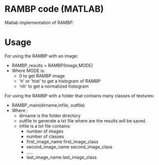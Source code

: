 # RAMBP code (MATLAB)

Matlab implementation of RAMBP.

# Usage

For using the RAMBP with an image:
* RAMBP_results = RAMBP(Image,MODE)
* Where MODE is: 
  * 0  to get RAMBP image
  * 'h' or 'hist'  to get a histogram of RAMBP 
  * 'nh'           to get a normalized histogram
       
       

For using the RAMBP with a folder that contains many classes of textures:
* RAMBP_main(dirname,infile, outfile)<br/>
* Where :
  * dirname is the folder directory
  * outfile to generate a txt file where are the results will be saved.
  * infile is a txt file contains:
    * number of images
    * number of classes
    * first_image_name first_image_class
    * second_image_name second_image_class
    * .....        
    * last_image_name last_image_class
       
